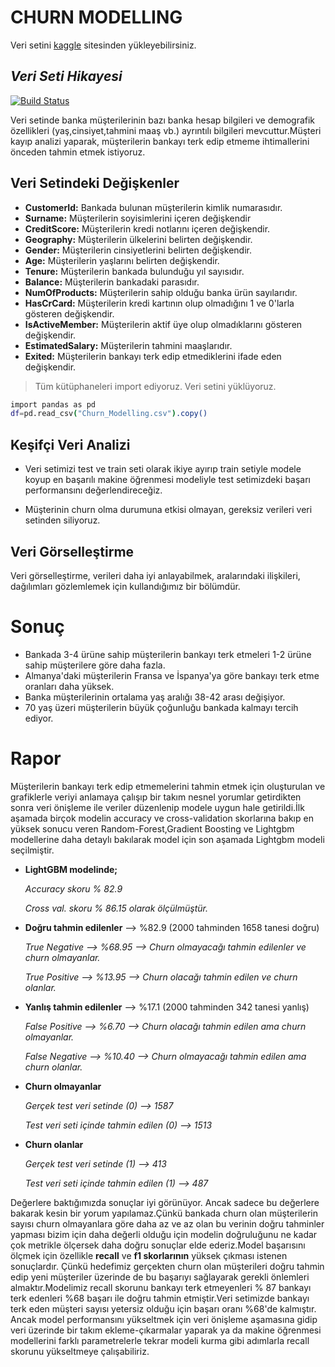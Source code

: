 # CHURN MODELLING

Veri setini [kaggle](https://www.kaggle.com/datasets/shubh0799/churn-modelling) sitesinden yükleyebilirsiniz.


## _Veri Seti Hikayesi_


[![Build Status](https://travis-ci.org/joemccann/dillinger.svg?branch=master)](https://travis-ci.org/joemccann/dillinger)

Veri setinde banka müşterilerinin bazı banka hesap bilgileri ve demografik özellikleri (yaş,cinsiyet,tahmini maaş vb.) ayrıntılı bilgileri mevcuttur.Müşteri kayıp analizi yaparak,  müşterilerin bankayı terk edip etmeme ihtimallerini önceden tahmin etmek istiyoruz.


## Veri Setindeki Değişkenler

- **CustomerId:** Bankada bulunan müşterilerin kimlik numarasıdır.
- **Surname:** Müşterilerin soyisimlerini içeren değişkendir
- **CreditScore:** Müşterilerin kredi notlarını içeren değişkendir.
- **Geography:** Müşterilerin ülkelerini belirten değişkendir.
- **Gender:** Müşterilerin cinsiyetlerini belirten değişkendir.
- **Age:** Müşterilerin yaşlarını belirten değişkendir.
- **Tenure:** Müşterilerin bankada bulunduğu yıl sayısıdır.
- **Balance:** Müşterilerin bankadaki parasıdır.
- **NumOfProducts:** Müşterilerin sahip olduğu banka ürün sayılarıdır.
- **HasCrCard:** Müşterilerin kredi kartının olup olmadığını 1 ve 0'larla gösteren değişkendir.
- **IsActiveMember:** Müşterilerin aktif üye olup olmadıklarını gösteren değişkendir.
- **EstimatedSalary:** Müşterilerin tahmini maaşlarıdır.
- **Exited:** Müşterilerin bankayı terk edip etmediklerini ifade eden değişkendir.


> Tüm kütüphaneleri import ediyoruz. 
> Veri setini yüklüyoruz.



```sh
import pandas as pd 
df=pd.read_csv("Churn_Modelling.csv").copy()
```


##  Keşifçi Veri Analizi

- Veri setimizi test ve train seti olarak ikiye ayırıp train setiyle modele koyup en başarılı makine öğrenmesi modeliyle test setimizdeki başarı performansını değerlendireceğiz.

- Müşterinin churn olma durumuna etkisi olmayan, gereksiz verileri veri setinden siliyoruz.





## Veri Görselleştirme

Veri görselleştirme, verileri daha iyi anlayabilmek, aralarındaki ilişkileri, dağılımları gözlemlemek için kullandığımız bir bölümdür.



# Sonuç

- Bankada 3-4 ürüne sahip müşterilerin bankayı terk etmeleri 1-2 ürüne sahip müşterilere göre daha fazla.
- Almanya'daki müşterilerin Fransa ve İspanya'ya göre bankayı terk etme oranları daha yüksek.
- Banka müşterilerinin ortalama yaş aralığı 38-42 arası değişiyor.
- 70 yaş üzeri müşterilerin büyük çoğunluğu bankada kalmayı tercih ediyor.


# Rapor

Müşterilerin bankayı terk edip etmemelerini tahmin etmek için oluşturulan ve grafiklerle veriyi anlamaya çalışıp bir takım nesnel yorumlar getirdikten sonra veri önişleme ile veriler düzenlenip modele uygun hale getirildi.İlk aşamada birçok modelin accuracy ve cross-validation skorlarına bakıp en yüksek sonucu veren Random-Forest,Gradient Boosting ve Lightgbm modellerine daha detaylı bakılarak model için son aşamada Lightgbm modeli seçilmiştir.

- **LightGBM modelinde;**
  
  
  *Accuracy skoru % 82.9*
  
  *Cross val. skoru % 86.15 olarak ölçülmüştür.*

- **Doğru tahmin edilenler**   --> %82.9 (2000 tahminden 1658 tanesi doğru)
 
  *True Negative --> %68.95 --> Churn olmayacağı tahmin edilenler ve churn olmayanlar.*
  
  *True Positive --> %13.95  --> Churn olacağı tahmin edilen ve churn olanlar.*
  

- **Yanlış tahmin edilenler**   --> %17.1 (2000 tahminden 342 tanesi yanlış)

   *False Positive --> %6.70  --> Churn olacağı tahmin edilen ama churn olmayanlar.*
   
   *False Negative --> %10.40 --> Churn olmayacağı tahmin edilen ama churn olanlar.*
  


- **Churn olmayanlar**
  
  *Gerçek test veri setinde (0)            --> 1587*
  
  *Test veri seti içinde tahmin edilen (0) --> 1513*


- **Churn olanlar**
  
  *Gerçek test veri setinde (1)            --> 413*
  
  *Test veri seti içinde tahmin edilen (1) --> 487*
  
Değerlere baktığımızda sonuçlar iyi görünüyor. Ancak sadece bu değerlere bakarak kesin bir yorum yapılamaz.Çünkü bankada churn olan müşterilerin sayısı churn olmayanlara göre daha az ve az olan bu verinin doğru tahminler yapması bizim için daha değerli olduğu için modelin doğruluğunu ne kadar çok metrikle ölçersek daha doğru sonuçlar elde ederiz.Model başarısını ölçmek için özellikle **recall** ve **f1 skorlarının** yüksek çıkması istenen sonuçlardır. Çünkü hedefimiz gerçekten churn olan müşterileri doğru tahmin edip yeni müşteriler üzerinde de bu başarıyı sağlayarak gerekli önlemleri almaktır.Modelimiz recall skorunu  bankayı terk etmeyenleri % 87 bankayı terk edenleri %68 başarı ile doğru tahmin etmiştir.Veri setimizde bankayı terk eden müşteri sayısı yetersiz olduğu için başarı oranı %68'de kalmıştır. Ancak model performansını yükseltmek için veri önişleme aşamasına gidip veri üzerinde bir takım ekleme-çıkarmalar yaparak ya da makine öğrenmesi modellerini farklı parametrelerle tekrar modeli kurma gibi adımlarla recall skorunu yükseltmeye çalışabiliriz.

